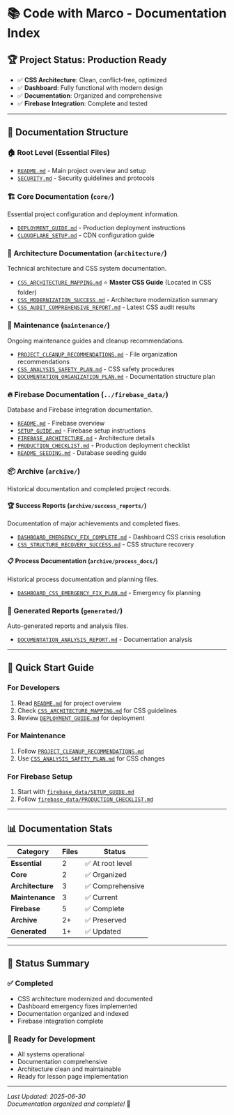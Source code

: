 # 📚 Code with Marco - Documentation Index

## 🏆 **Project Status: Production Ready**
- ✅ **CSS Architecture**: Clean, conflict-free, optimized
- ✅ **Dashboard**: Fully functional with modern design
- ✅ **Documentation**: Organized and comprehensive
- ✅ **Firebase Integration**: Complete and tested

---

## 📁 **Documentation Structure**

### **🏠 Root Level** (Essential Files)
- [`README.md`](../README.md) - Main project overview and setup
- [`SECURITY.md`](../SECURITY.md) - Security guidelines and protocols

### **🏗️ Core Documentation** (`core/`)
Essential project configuration and deployment information.

- [`DEPLOYMENT_GUIDE.md`](core/DEPLOYMENT_GUIDE.md) - Production deployment instructions
- [`CLOUDFLARE_SETUP.md`](core/CLOUDFLARE_SETUP.md) - CDN configuration guide

### **🎨 Architecture Documentation** (`architecture/`)
Technical architecture and CSS system documentation.

- [`CSS_ARCHITECTURE_MAPPING.md`](../static/css/CSS_ARCHITECTURE_MAPPING.md) ⭐ **Master CSS Guide** (Located in CSS folder)
- [`CSS_MODERNIZATION_SUCCESS.md`](architecture/CSS_MODERNIZATION_SUCCESS.md) - Architecture modernization summary
- [`CSS_AUDIT_COMPREHENSIVE_REPORT.md`](architecture/CSS_AUDIT_COMPREHENSIVE_REPORT.md) - Latest CSS audit results

### **🔧 Maintenance** (`maintenance/`)
Ongoing maintenance guides and cleanup recommendations.

- [`PROJECT_CLEANUP_RECOMMENDATIONS.md`](maintenance/PROJECT_CLEANUP_RECOMMENDATIONS.md) - File organization recommendations
- [`CSS_ANALYSIS_SAFETY_PLAN.md`](maintenance/CSS_ANALYSIS_SAFETY_PLAN.md) - CSS safety procedures
- [`DOCUMENTATION_ORGANIZATION_PLAN.md`](maintenance/DOCUMENTATION_ORGANIZATION_PLAN.md) - Documentation structure plan

### **🔥 Firebase Documentation** (`../firebase_data/`)
Database and Firebase integration documentation.

- [`README.md`](../firebase_data/README.md) - Firebase overview
- [`SETUP_GUIDE.md`](../firebase_data/SETUP_GUIDE.md) - Firebase setup instructions
- [`FIREBASE_ARCHITECTURE.md`](../firebase_data/FIREBASE_ARCHITECTURE.md) - Architecture details
- [`PRODUCTION_CHECKLIST.md`](../firebase_data/PRODUCTION_CHECKLIST.md) - Production deployment checklist
- [`README_SEEDING.md`](../firebase_data/README_SEEDING.md) - Database seeding guide

### **📦 Archive** (`archive/`)
Historical documentation and completed project records.

#### **🏆 Success Reports** (`archive/success_reports/`)
Documentation of major achievements and completed fixes.

- [`DASHBOARD_EMERGENCY_FIX_COMPLETE.md`](archive/success_reports/DASHBOARD_EMERGENCY_FIX_COMPLETE.md) - Dashboard CSS crisis resolution
- [`CSS_STRUCTURE_RECOVERY_SUCCESS.md`](archive/success_reports/CSS_STRUCTURE_RECOVERY_SUCCESS.md) - CSS structure recovery

#### **📋 Process Documentation** (`archive/process_docs/`)
Historical process documentation and planning files.

- [`DASHBOARD_CSS_EMERGENCY_FIX_PLAN.md`](archive/process_docs/DASHBOARD_CSS_EMERGENCY_FIX_PLAN.md) - Emergency fix planning

### **🤖 Generated Reports** (`generated/`)
Auto-generated reports and analysis files.

- [`DOCUMENTATION_ANALYSIS_REPORT.md`](generated/DOCUMENTATION_ANALYSIS_REPORT.md) - Documentation analysis

---

## 🚀 **Quick Start Guide**

### **For Developers**
1. Read [`README.md`](../README.md) for project overview
2. Check [`CSS_ARCHITECTURE_MAPPING.md`](../static/css/CSS_ARCHITECTURE_MAPPING.md) for CSS guidelines
3. Review [`DEPLOYMENT_GUIDE.md`](core/DEPLOYMENT_GUIDE.md) for deployment

### **For Maintenance**
1. Follow [`PROJECT_CLEANUP_RECOMMENDATIONS.md`](maintenance/PROJECT_CLEANUP_RECOMMENDATIONS.md)
2. Use [`CSS_ANALYSIS_SAFETY_PLAN.md`](maintenance/CSS_ANALYSIS_SAFETY_PLAN.md) for CSS changes

### **For Firebase Setup**
1. Start with [`firebase_data/SETUP_GUIDE.md`](../firebase_data/SETUP_GUIDE.md)
2. Follow [`firebase_data/PRODUCTION_CHECKLIST.md`](../firebase_data/PRODUCTION_CHECKLIST.md)

---

## 📊 **Documentation Stats**

| Category | Files | Status |
|----------|-------|--------|
| **Essential** | 2 | ✅ At root level |
| **Core** | 2 | ✅ Organized |
| **Architecture** | 3 | ✅ Comprehensive |
| **Maintenance** | 3 | ✅ Current |
| **Firebase** | 5 | ✅ Complete |
| **Archive** | 2+ | ✅ Preserved |
| **Generated** | 1+ | ✅ Updated |

---

## 🎯 **Status Summary**

### **✅ Completed**
- CSS architecture modernized and documented
- Dashboard emergency fixes implemented
- Documentation organized and indexed
- Firebase integration complete

### **🚀 Ready for Development**
- All systems operational
- Documentation comprehensive
- Architecture clean and maintainable
- Ready for lesson page implementation

---

*Last Updated: 2025-06-30*  
*Documentation organized and complete!* 🎉
